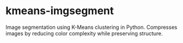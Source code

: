 # kmeans-imgsegment
Image segmentation using K-Means clustering in Python. Compresses images by reducing color complexity while preserving structure.
